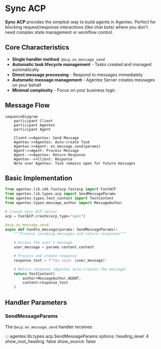 # Sync ACP

**Sync ACP** provides the simplest way to build agents in Agentex. Perfect for blocking request/response interactions (like chat bots) where you don't need complex state management or workflow control.

## Core Characteristics

- **Single handler method**: `@acp.on_message_send`
- **Automatic task lifecycle management** - Tasks created and managed automatically
- **Direct message processing** - Respond to messages immediately
- **Automatic message management** - Agentex Server creates messages on your behalf
- **Minimal complexity** - Focus on your business logic

## Message Flow

```mermaid
sequenceDiagram
    participant Client
    participant Agentex
    participant Agent

    Client->>Agentex: Send Message
    Agentex->>Agentex: Auto-create Task
    Agentex->>Agent: on_message_send(params)
    Agent->>Agent: Process Message
    Agent-->>Agentex: Return Response
    Agentex-->>Client: Response
    Note over Agentex: Task remains open for future messages
```

## Basic Implementation

```python
from agentex.lib.sdk.fastacp.fastacp import FastACP
from agentex.lib.types.acp import SendMessageParams
from agentex.types.text_content import TextContent
from agentex.types.message_author import MessageAuthor

# Create Sync ACP server
acp = FastACP.create(acp_type="sync")

@acp.on_message_send
async def handle_message(params: SendMessageParams):
    """Process incoming messages and return responses"""

    # Access the user's message
    user_message = params.content.content

    # Process and create response
    response_text = f"You said: {user_message}"

    # Return response (Agentex auto-creates the message)
    return TextContent(
        author=MessageAuthor.AGENT,
        content=response_text
    )
```

## Handler Parameters

### SendMessageParams

The `@acp.on_message_send` handler receives:

::: agentex.lib.types.acp.SendMessageParams
    options:
      heading_level: 4
      show_root_heading: false
      show_source: false
